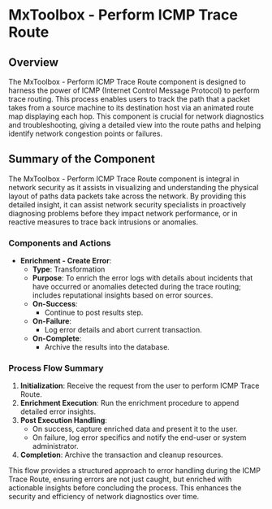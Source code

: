 # MxToolbox - Perform ICMP Trace Route

## Overview
The MxToolbox - Perform ICMP Trace Route component is designed to harness the power of ICMP (Internet Control Message Protocol) to perform trace routing. This process enables users to track the path that a packet takes from a source machine to its destination host via an animated route map displaying each hop. This component is crucial for network diagnostics and troubleshooting, giving a detailed view into the route paths and helping identify network congestion points or failures.

## Summary of the Component
The MxToolbox - Perform ICMP Trace Route component is integral in network security as it assists in visualizing and understanding the physical layout of paths data packets take across the network. By providing this detailed insight, it can assist network security specialists in proactively diagnosing problems before they impact network performance, or in reactive measures to trace back intrusions or anomalies.

### Components and Actions
- **Enrichment - Create Error**:
  - **Type**: Transformation
  - **Purpose**: To enrich the error logs with details about incidents that have occurred or anomalies detected during the trace routing; includes reputational insights based on error sources.
  - **On-Success**:
    - Continue to post results step.
  - **On-Failure**:
    - Log error details and abort current transaction.
  - **On-Complete**:
    - Archive the results into the database.

### Process Flow Summary
1. **Initialization**: Receive the request from the user to perform ICMP Trace Route.
2. **Enrichment Execution**: Run the enrichment procedure to append detailed error insights.
3. **Post Execution Handling**:
   - On success, capture enriched data and present it to the user.
   - On failure, log error specifics and notify the end-user or system administrator.
4. **Completion**: Archive the transaction and cleanup resources.

This flow provides a structured approach to error handling during the ICMP Trace Route, ensuring errors are not just caught, but enriched with actionable insights before concluding the process. This enhances the security and efficiency of network diagnostics over time.

